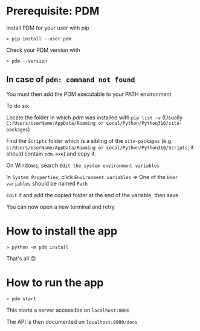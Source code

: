 # Prerequisite:  PDM 


Install PDM for your user with pip 

`> pip install --user pdm`


Check your PDM version with 

`> pdm --version`

## In case of `pdm: command not found`

You must then add the PDM executable to your PATH environment 

To do so: 

Locate the folder in which pdm was installed with `pip list -v` (Usually `C:/Users/UserName/AppData/Roaming or Local/Python/Python310/site-packages`)

Find the `Scripts` folder which is a sibling of the `site-packages` (e.g. `C:/Users/UserName/AppData/Roaming or Local/Python/Python310/Scripts`; it should contain `pdm.exe`) and copy it. 

On Windows, search `Edit the system environment variables`

In `System Properties`, click `Environment variables` => One of the `User variables` should be named `Path`

`Edit` it and add the copied folder at the end of the variable, then save. 

You can now open a new terminal and retry 

# How to install the app 

`> python -m pdm install`

That's all 😊

# How to run the app 


```> pdm start```

This starts a server accessible on `localhost:8000`

The API is then documented on `localhost:8000/docs`
